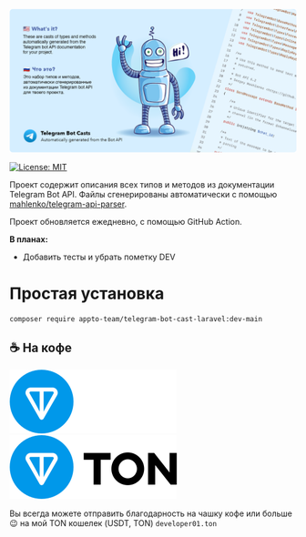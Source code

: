 ![alt text](TelegramBotCastsCover.png "Telegram Bot Casts")

[![License: MIT](https://img.shields.io/badge/License-MIT-blue.svg)](https://opensource.org/licenses/MIT)

Проект содержит описания всех типов и методов из документации Telegram Bot API.
Файлы сгенерированы автоматически с помощью [mahlenko/telegram-api-parser](https://github.com/mahlenko/telegram-api-parser).

Проект обновляется ежедневно, с помощью GitHub Action.

**В планах:**
- Добавить тесты и убрать пометку DEV

# Простая установка

```shell
composer require appto-team/telegram-bot-cast-laravel:dev-main
```

## ☕️ На кофе

![TonBlockchainLogo](/ton_logo_dark_background.svg#gh-dark-mode-only)
![TonBlockchainLogo](/ton_logo_light_background.svg#gh-light-mode-only)

Вы всегда можете отправить благодарность на чашку кофе или больше 😉 на мой TON кошелек (USDT, TON)
`developer01.ton`

